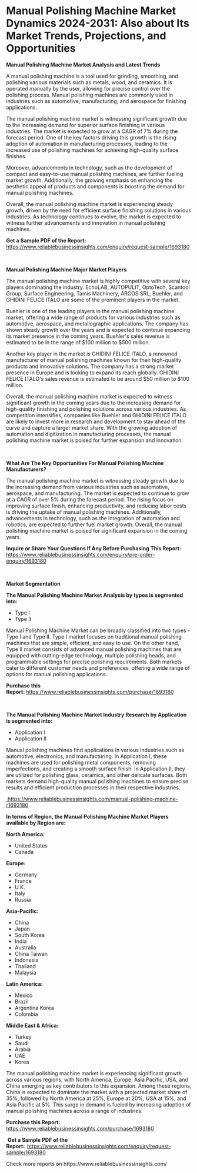<p><h1>Manual Polishing Machine Market Dynamics 2024-2031: Also about Its Market Trends, Projections, and Opportunities</h1></p><p><strong>Manual Polishing Machine Market Analysis and Latest Trends</strong></p>
<p><p>A manual polishing machine is a tool used for grinding, smoothing, and polishing various materials such as metals, wood, and ceramics. It is operated manually by the user, allowing for precise control over the polishing process. Manual polishing machines are commonly used in industries such as automotive, manufacturing, and aerospace for finishing applications.</p><p>The manual polishing machine market is witnessing significant growth due to the increasing demand for superior surface finishing in various industries. The market is expected to grow at a CAGR of 7% during the forecast period. One of the key factors driving this growth is the rising adoption of automation in manufacturing processes, leading to the increased use of polishing machines for achieving high-quality surface finishes.</p><p>Moreover, advancements in technology, such as the development of compact and easy-to-use manual polishing machines, are further fueling market growth. Additionally, the growing emphasis on enhancing the aesthetic appeal of products and components is boosting the demand for manual polishing machines.</p><p>Overall, the manual polishing machine market is experiencing steady growth, driven by the need for efficient surface finishing solutions in various industries. As technology continues to evolve, the market is expected to witness further advancements and innovation in manual polishing machines.</p></p>
<p><strong>Get a Sample PDF of the Report:&nbsp;</strong> <a href="https://www.reliablebusinessinsights.com/enquiry/request-sample/1693180">https://www.reliablebusinessinsights.com/enquiry/request-sample/1693180</a></p>
<p>&nbsp;</p>
<p><strong>Manual Polishing Machine Major Market Players</strong></p>
<p><p>The manual polishing machine market is highly competitive with several key players dominating the industry. EchoLAB, AUTOPULIT, OptoTech, Scantool Group, Surface Engineering, Tamis Machinery, ARCOS SRL, Buehler, and GHIDINI FELICE ITALO are some of the prominent players in the market.</p><p>Buehler is one of the leading players in the manual polishing machine market, offering a wide range of products for various industries such as automotive, aerospace, and metallographic applications. The company has shown steady growth over the years and is expected to continue expanding its market presence in the coming years. Buehler's sales revenue is estimated to be in the range of $100 million to $500 million.</p><p>Another key player in the market is GHIDINI FELICE ITALO, a renowned manufacturer of manual polishing machines known for their high-quality products and innovative solutions. The company has a strong market presence in Europe and is looking to expand its reach globally. GHIDINI FELICE ITALO's sales revenue is estimated to be around $50 million to $100 million.</p><p>Overall, the manual polishing machine market is expected to witness significant growth in the coming years due to the increasing demand for high-quality finishing and polishing solutions across various industries. As competition intensifies, companies like Buehler and GHIDINI FELICE ITALO are likely to invest more in research and development to stay ahead of the curve and capture a larger market share. With the growing adoption of automation and digitization in manufacturing processes, the manual polishing machine market is poised for further expansion and innovation.</p></p>
<p>&nbsp;</p>
<p><strong>What Are The Key Opportunities For Manual Polishing Machine Manufacturers?</strong></p>
<p><p>The manual polishing machine market is witnessing steady growth due to the increasing demand from various industries such as automotive, aerospace, and manufacturing. The market is expected to continue to grow at a CAGR of over 5% during the forecast period. The rising focus on improving surface finish, enhancing productivity, and reducing labor costs is driving the uptake of manual polishing machines. Additionally, advancements in technology, such as the integration of automation and robotics, are expected to further fuel market growth. Overall, the manual polishing machine market is poised for significant expansion in the coming years.</p></p>
<p><strong>Inquire or Share Your Questions If Any Before Purchasing This Report:</strong> <a href="https://www.reliablebusinessinsights.com/enquiry/pre-order-enquiry/1693180">https://www.reliablebusinessinsights.com/enquiry/pre-order-enquiry/1693180</a></p>
<p>&nbsp;</p>
<p><strong>Market Segmentation</strong></p>
<p><strong>The Manual Polishing Machine Market Analysis by types is segmented into:</strong></p>
<p><ul><li>Type I</li><li>Type II</li></ul></p>
<p><p>Manual Polishing Machine Market can be broadly classified into two types - Type I and Type II. Type I market focuses on traditional manual polishing machines that are simple, efficient, and easy to use. On the other hand, Type II market consists of advanced manual polishing machines that are equipped with cutting-edge technology, multiple polishing heads, and programmable settings for precise polishing requirements. Both markets cater to different customer needs and preferences, offering a wide range of options for manual polishing applications.</p></p>
<p><strong>Purchase this Report:&nbsp;</strong><a href="https://www.reliablebusinessinsights.com/purchase/1693180">https://www.reliablebusinessinsights.com/purchase/1693180</a></p>
<p>&nbsp;</p>
<p><strong>The Manual Polishing Machine Market Industry Research by Application is segmented into:</strong></p>
<p><ul><li>Application I</li><li>Application II</li></ul></p>
<p><p>Manual polishing machines find applications in various industries such as automotive, electronics, and manufacturing. In Application I, these machines are used for polishing metal components, removing imperfections, and creating a smooth surface finish. In Application II, they are utilized for polishing glass, ceramics, and other delicate surfaces. Both markets demand high-quality manual polishing machines to ensure precise results and efficient production processes in their respective industries.</p></p>
<p><a href="https://www.reliablebusinessinsights.com/manual-polishing-machine-r1693180">&nbsp;https://www.reliablebusinessinsights.com/manual-polishing-machine-r1693180</a></p>
<p><strong>In terms of Region, the Manual Polishing Machine Market Players available by Region are:</strong></p>
<p>
    <p> <strong> North America: </strong>
        <ul>
            <li>United States</li>
            <li>Canada</li>
        </ul>
        </p> 
    <p> <strong> Europe: </strong>
        <ul>
            <li>Germany</li>
            <li>France</li>
            <li>U.K.</li>
            <li>Italy</li>
            <li>Russia</li>
        </ul>
        </p> 
    <p> <strong> Asia-Pacific: </strong>
        <ul>
            <li>China</li>
            <li>Japan</li>
            <li>South Korea</li>
            <li>India</li>
            <li>Australia</li>
            <li>China Taiwan</li>
            <li>Indonesia</li>
            <li>Thailand</li>
            <li>Malaysia</li>
        </ul>
        </p> 
    <p> <strong> Latin America: </strong>
        <ul>
            <li>Mexico</li>
            <li>Brazil</li>
            <li>Argentina Korea</li>
            <li>Colombia</li>
        </ul>
        </p> 
    <p> <strong> Middle East & Africa: </strong>
        <ul>
            <li>Turkey</li>
            <li>Saudi</li>
            <li>Arabia</li>
            <li>UAE</li>
            <li>Korea</li>
        </ul>
    </p>
    </p>
<p><p>The manual polishing machine market is experiencing significant growth across various regions, with North America, Europe, Asia Pacific, USA, and China emerging as key contributors to this expansion. Among these regions, China is expected to dominate the market with a projected market share of 35%, followed by North America at 25%, Europe at 20%, USA at 15%, and Asia Pacific at 5%. This surge in demand is fueled by increasing adoption of manual polishing machines across a range of industries.</p></p>
<p><strong>Purchase this Report: </strong><a href="https://www.reliablebusinessinsights.com/purchase/1693180">https://www.reliablebusinessinsights.com/purchase/1693180</a></p>
<p>&nbsp;<strong>Get a Sample PDF of the Report:&nbsp;&nbsp;</strong><a href="https://www.reliablebusinessinsights.com/enquiry/request-sample/1693180">https://www.reliablebusinessinsights.com/enquiry/request-sample/1693180</a></p>
<p><strong></strong></p>
<p>Check more reports on https://www.reliablebusinessinsights.com/</p>